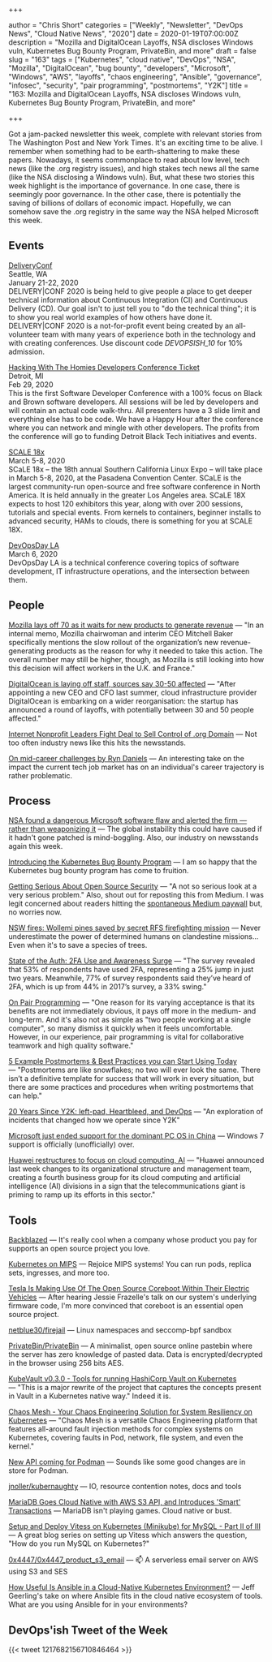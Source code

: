 +++

author = "Chris Short"
categories = ["Weekly", "Newsletter", "DevOps News", "Cloud Native News", "2020"]
date = 2020-01-19T07:00:00Z
description = "Mozilla and DigitalOcean Layoffs, NSA discloses Windows vuln, Kubernetes Bug Bounty Program, PrivateBin, and more"
draft = false
slug = "163"
tags = ["Kubernetes", "cloud native", "DevOps", "NSA", "Mozilla", "DigitalOcean", "bug bounty", "developers", "Microsoft", "Windows", "AWS", "layoffs", "chaos engineering", "Ansible", "governance", "infosec", "security", "pair programming", "postmortems", "Y2K"]
title = "163: Mozilla and DigitalOcean Layoffs, NSA discloses Windows vuln, Kubernetes Bug Bounty Program, PrivateBin, and more"

+++

Got a jam-packed newsletter this week, complete with relevant stories from The Washington Post and New York Times. It's an exciting time to be alive. I remember when something had to be earth-shattering to make these papers. Nowadays, it seems commonplace to read about low level, tech news (like the .org registry issues), and high stakes tech news all the same (like the NSA disclosing a Windows vuln). But, what these two stories this week highlight is the importance of governance. In one case, there is seemingly poor governance. In the other case, there is potentially the saving of billions of dollars of economic impact. Hopefully, we can somehow save the .org registry in the same way the NSA helped Microsoft this week.

## Events

[DeliveryConf](https://www.deliveryconf.com/)  
Seattle, WA  
January 21-22, 2020  
DELIVERY|CONF 2020 is being held to give people a place to get deeper technical information about Continuous Integration (CI) and Continuous Delivery (CD). Our goal isn't to just tell you to "do the technical thing"; it is to show you real world examples of how others have done it. DELIVERY|CONF 2020 is a not-for-profit event being created by an all-volunteer team with many years of experience both in the technology and with creating conferences. Use discount code *DEVOPSISH_10* for 10% admission.

[Hacking With The Homies Developers Conference Ticket](https://www.eventbrite.com/e/hacking-with-the-homies-developers-conference-tickets-83203845943)  
Detroit, MI  
Feb 29, 2020  
This is the first Software Developer Conference with a 100% focus on Black and Brown software developers. All sessions will be led by developers and will contain an actual code walk-thru. All presenters have a 3 slide limit and everything else has to be code. We have a Happy Hour after the conference where you can network and mingle with other developers. The profits from the conference will go to funding Detroit Black Tech initiatives and events.

[SCALE 18x](https://www.socallinuxexpo.org)  
March 5-8, 2020  
SCaLE 18x – the 18th annual Southern California Linux Expo – will take place in March 5-8, 2020, at the Pasadena Convention Center. SCaLE is the largest community-run open-source and free software conference in North America. It is held annually in the greater Los Angeles area. SCaLE 18X expects to host 120 exhibitors this year, along with over 200 sessions, tutorials and special events. From kernels to containers, beginner installs to advanced security, HAMs to clouds, there is something for you at SCALE 18X.

[DevOpsDay LA](https://devopsdays.org/events/2020-los-angeles/)  
March 6, 2020  
DevOpsDay LA is a technical conference covering topics of software development, IT infrastructure operations, and the intersection between them.

## People

[Mozilla lays off 70 as it waits for new products to generate revenue](https://techcrunch.com/2020/01/15/mozilla-lays-off-70-as-it-waits-for-subscription-products-to-generate-revenue/) — "In an internal memo, Mozilla chairwoman and interim CEO Mitchell Baker specifically mentions the slow rollout of the organization’s new revenue-generating products as the reason for why it needed to take this action. The overall number may still be higher, though, as Mozilla is still looking into how this decision will affect workers in the U.K. and France."

[DigitalOcean is laying off staff, sources say 30-50 affected](https://techcrunch.com/2020/01/17/digitalocean-layoffs/) — "After appointing a new CEO and CFO last summer, cloud infrastructure provider DigitalOcean is embarking on a wider reorganisation: the startup has announced a round of layoffs, with potentially between 30 and 50 people affected."

[Internet Nonprofit Leaders Fight Deal to Sell Control of .org Domain](https://www.nytimes.com/reuters/2020/01/10/technology/09reuters-internet-domain-sale.html) — Not too often industry news like this hits the newsstands.

[On mid-career challenges by Ryn Daniels](https://www.ryn.works/blog/on-mid-career-challenges) — An interesting take on the impact the current tech job market has on an individual's career trajectory is rather problematic.

## Process

[NSA found a dangerous Microsoft software flaw and alerted the firm — rather than weaponizing it](https://www.washingtonpost.com/national-security/nsa-found-a-dangerous-microsoft-software-flaw-and-alerted-the-firm--rather-than-weaponize-it/2020/01/14/f024c926-3679-11ea-bb7b-265f4554af6d_story.html) — The global instability this could have caused if it hadn't gone patched is mind-boggling. Also, our industry on newsstands again this week.

[Introducing the Kubernetes Bug Bounty Program](https://www.cncf.io/blog/2020/01/14/introducing-the-kubernetes-bug-bounty-program/) — I am so happy that the Kubernetes bug bounty program has come to fruition.

[Getting Serious About Open Source Security](https://cd.foundation/blog/2020/01/15/getting-serious-about-open-source-security/) — "A not so serious look at a very serious problem." Also, shout out for reposting this from Medium. I was legit concerned about readers hitting the [spontaneous Medium paywall](https://nomedium.dev) but, no worries now.

[NSW fires: Wollemi pines saved by secret RFS firefighting mission](https://www.smh.com.au/environment/conservation/incredible-secret-firefighting-mission-saves-famous-dinosaur-trees-20200115-p53rom.html) — Never underestimate the power of determined humans on clandestine missions... Even when it's to save a species of trees.

[State of the Auth: 2FA Use and Awareness Surge](https://duo.com/blog/2fa-use-and-awareness-surge) — "The survey revealed that 53% of respondents have used 2FA, representing a 25% jump in just two years. Meanwhile, 77% of survey respondents said they’ve heard of 2FA, which is up from 44% in 2017’s survey, a 33% swing."

[On Pair Programming](https://martinfowler.com/articles/on-pair-programming.html) — "One reason for its varying acceptance is that its benefits are not immediately obvious, it pays off more in the medium- and long-term. And it's also not as simple as "two people working at a single computer", so many dismiss it quickly when it feels uncomfortable. However, in our experience, pair programming is vital for collaborative teamwork and high quality software."

[5 Example Postmortems & Best Practices you can Start Using Today](https://www.blameless.com/5-best-practices-nailing-postmortems/) — "Postmortems are like snowflakes; no two will ever look the same. There isn’t a definitive template for success that will work in every situation, but there are some practices and procedures when writing postmortems that can help."

[20 Years Since Y2K: left-pad, Heartbleed, and DevOps](https://www.transposit.com/blog/2020.01.15-left-pad-heartbleed-and-devops/) — "An exploration of incidents that changed how we operate since Y2K"

[Microsoft just ended support for the dominant PC OS in China](https://www.abacusnews.com/china-tech-city/microsoft-just-ended-support-dominant-pc-os-china/article/3045984) — Windows 7 support is officially (unofficially) over.

[Huawei restructures to focus on cloud computing, AI](https://technode.com/2020/01/14/huawei-makes-changes-to-organizational-structure-highlighting-cloud-computing-ai/) — "Huawei announced last week changes to its organizational structure and management team, creating a fourth business group for its cloud computing and artificial intelligence (AI) divisions in a sign that the telecommunications giant is priming to ramp up its efforts in this sector."

## Tools

[Backblazed](https://daniel.haxx.se/blog/2020/01/14/backblazed/) — It's really cool when a company whose product you pay for supports an open source project you love.

[Kubernetes on MIPS](https://kubernetes.io/blog/2020/01/15/kubernetes-on-mips/) — Rejoice MIPS systems! You can run pods, replica sets, ingresses, and more too.

[Tesla Is Making Use Of The Open Source Coreboot Within Their Electric Vehicles](https://www.phoronix.com/scan.php?page=news_item&px=Tesla-Uses-Coreboot) — After hearing Jessie Frazelle's talk on our system's underlying firmware code, I'm more convinced that coreboot is an essential open source project.

[netblue30/firejail](https://github.com/netblue30/firejail) — Linux namespaces and seccomp-bpf sandbox

[PrivateBin/PrivateBin](https://github.com/PrivateBin/PrivateBin) — A minimalist, open source online pastebin where the server has zero knowledge of pasted data. Data is encrypted/decrypted in the browser using 256 bits AES.

[KubeVault v0.3.0 - Tools for running HashiCorp Vault on Kubernetes](https://blog.byte.builders/post/kubevault-v0.3.0/) — "This is a major rewrite of the project that captures the concepts present in Vault in a Kubernetes native way." Indeed it is.

[Chaos Mesh - Your Chaos Engineering Solution for System Resiliency on Kubernetes](https://pingcap.com/blog/chaos-mesh-your-chaos-engineering-solution-for-system-resiliency-on-kubernetes/) — "Chaos Mesh is a versatile Chaos Engineering platform that features all-around fault injection methods for complex systems on Kubernetes, covering faults in Pod, network, file system, and even the kernel."

[New API coming for Podman](https://podman.io/releases/2020/01/17/podman-new-api.html) — Sounds like some good changes are in store for Podman.

[jnoller/kubernaughty](https://github.com/jnoller/kubernaughty) — IO, resource contention notes, docs and tools

[MariaDB Goes Cloud Native with AWS S3 API, and Introduces 'Smart' Transactions](https://thenewstack.io/mariadb-goes-cloud-native-with-aws-s3-api-and-introduces-smart-transactions/) — MariaDB isn't playing games. Cloud native or bust.

[Setup and Deploy Vitess on Kubernetes (Minikube) for MySQL - Part II of III](https://www.percona.com/blog/2020/01/14/setup-and-deploy-vitess-on-kubernetes-minikube-for-mysql-part-ii-of-iii/) — A great blog series on setting up Vitess which answers the question, "How do you run MySQL on Kubernetes?"

[0x4447/0x4447_product_s3_email](https://github.com/0x4447/0x4447_product_s3_email) — 📫 A serverless email server on AWS using S3 and SES

[How Useful Is Ansible in a Cloud-Native Kubernetes Environment?](https://www.ansible.com/blog/how-useful-is-ansible-in-a-cloud-native-kubernetes-environment) — Jeff Geerling's take on where Ansible fits in the cloud native ecosystem of tools. What are you using Ansible for in your environments?

## DevOps'ish Tweet of the Week

{{< tweet 1217682156710846464 >}}
